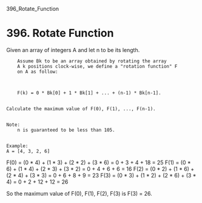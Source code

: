 396_Rotate_Function
# 396. Rotate Function

Given an array of integers A and let n to be its length.
    

    
        Assume Bk to be an array obtained by rotating the array
        A k positions clock-wise, we define a "rotation function" F
        on A as follow:
    

    
        F(k) = 0 * Bk[0] + 1 * Bk[1] + ... + (n-1) * Bk[n-1].
    

    Calculate the maximum value of F(0), F(1), ..., F(n-1).
    

    Note:
        n is guaranteed to be less than 105.
    

    Example:
    A = [4, 3, 2, 6]

F(0) = (0 * 4) + (1 * 3) + (2 * 2) + (3 * 6) = 0 + 3 + 4 + 18 = 25
F(1) = (0 * 6) + (1 * 4) + (2 * 3) + (3 * 2) = 0 + 4 + 6 + 6 = 16
F(2) = (0 * 2) + (1 * 6) + (2 * 4) + (3 * 3) = 0 + 6 + 8 + 9 = 23
F(3) = (0 * 3) + (1 * 2) + (2 * 6) + (3 * 4) = 0 + 2 + 12 + 12 = 26

So the maximum value of F(0), F(1), F(2), F(3) is F(3) = 26.